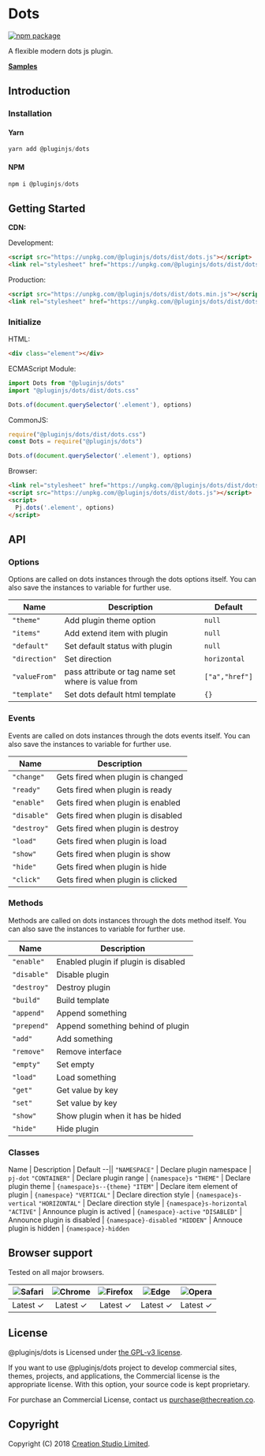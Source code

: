 # Dots

[![npm package](https://img.shields.io/npm/v/@pluginjs/dots.svg)](https://www.npmjs.com/package/@pluginjs/dots)

A flexible modern dots js plugin.

**[Samples](https://codesandbox.io/s/github/pluginjs/plugin.js/tree/master/modules/dots/samples)**

## Introduction

### Installation

#### Yarn

```javascript
yarn add @pluginjs/dots
```

#### NPM

```javascript
npm i @pluginjs/dots
```

## Getting Started

**CDN:**

Development:

```html
<script src="https://unpkg.com/@pluginjs/dots/dist/dots.js"></script>
<link rel="stylesheet" href="https://unpkg.com/@pluginjs/dots/dist/dots.css">
```

Production:

```html
<script src="https://unpkg.com/@pluginjs/dots/dist/dots.min.js"></script>
<link rel="stylesheet" href="https://unpkg.com/@pluginjs/dots/dist/dots.min.css">
```

### Initialize

HTML:

```html
<div class="element"></div>
```

ECMAScript Module:

```javascript
import Dots from "@pluginjs/dots"
import "@pluginjs/dots/dist/dots.css"

Dots.of(document.querySelector('.element'), options)
```

CommonJS:

```javascript
require("@pluginjs/dots/dist/dots.css")
const Dots = require("@pluginjs/dots")

Dots.of(document.querySelector('.element'), options)
```

Browser:

```html
<link rel="stylesheet" href="https://unpkg.com/@pluginjs/dots/dist/dots.css">
<script src="https://unpkg.com/@pluginjs/dots/dist/dots.js"></script>
<script>
  Pj.dots('.element', options)
</script>
```

## API

### Options

Options are called on dots instances through the dots options itself.
You can also save the instances to variable for further use.

Name | Description | Default
--|--|--
`"theme"` | Add plugin theme option | `null`
`"items"` | Add extend item with plugin | `null`
`"default"` | Set default status with plugin | `null`
`"direction"` | Set direction | `horizontal`
`"valueFrom"` | pass attribute or tag name set where is value from | `["a","href"]`
`"template"` | Set dots default html template | `{}`

### Events

Events are called on dots instances through the dots events itself.
You can also save the instances to variable for further use.

Name | Description
--|--
`"change"` | Gets fired when plugin is changed
`"ready"` | Gets fired when plugin is ready
`"enable"` | Gets fired when plugin is enabled
`"disable"` | Gets fired when plugin is disabled
`"destroy"` | Gets fired when plugin is destroy
`"load"` | Gets fired when plugin is load
`"show"` | Gets fired when plugin is show
`"hide"` | Gets fired when plugin is hide
`"click"` | Gets fired when plugin is clicked

### Methods

Methods are called on dots instances through the dots method itself.
You can also save the instances to variable for further use.

Name | Description
--|--
`"enable"` | Enabled plugin if plugin is disabled
`"disable"` | Disable plugin
`"destroy"` | Destroy plugin
`"build"` | Build template
`"append"` | Append something
`"prepend"` | Append something behind of plugin
`"add"` | Add something
`"remove"` | Remove interface
`"empty"` | Set empty
`"load"` | Load something
`"get"` | Get value by key
`"set"` | Set value by key
`"show"` | Show plugin when it has be hided
`"hide"` | Hide plugin

### Classes

Name | Description | Default
--||
`"NAMESPACE"` | Declare plugin namespace | `pj-dot`
`"CONTAINER"` | Declare plugin range | `{namespace}s`
`"THEME"` | Declare plugin theme | `{namespace}s--{theme}`
`"ITEM"` | Declare item element of plugin | `{namespace}`
`"VERTICAL"` | Declare direction style | `{namespace}s-vertical`
`"HORIZONTAL"` | Declare direction style | `{namespace}s-horizontal`
`"ACTIVE"` | Announce plugin is actived | `{namespace}-active`
`"DISABLED"` | Announce plugin is disabled | `{namespace}-disabled`
`"HIDDEN"` | Annouce plugin is hidden | `{namespace}-hidden`

## Browser support

Tested on all major browsers.

| <img src="https://raw.githubusercontent.com/alrra/browser-logos/master/src/safari/safari_32x32.png" alt="Safari"> | <img src="https://raw.githubusercontent.com/alrra/browser-logos/master/src/chrome/chrome_32x32.png" alt="Chrome"> | <img src="https://raw.githubusercontent.com/alrra/browser-logos/master/src/firefox/firefox_32x32.png" alt="Firefox"> | <img src="https://raw.githubusercontent.com/alrra/browser-logos/master/src/edge/edge_32x32.png" alt="Edge"> | <img src="https://raw.githubusercontent.com/alrra/browser-logos/master/src/opera/opera_32x32.png" alt="Opera"> |
|:--:|:--:|:--:|:--:|:--:|
| Latest ✓ | Latest ✓ | Latest ✓ | Latest ✓ | Latest ✓ |

## License

@pluginjs/dots is Licensed under [the GPL-v3 license](LICENSE).

If you want to use @pluginjs/dots project to develop commercial sites, themes, projects, and applications, the Commercial license is the appropriate license. With this option, your source code is kept proprietary.

For purchase an Commercial License, contact us purchase@thecreation.co.

## Copyright

Copyright (C) 2018 [Creation Studio Limited](creationstudio.com).